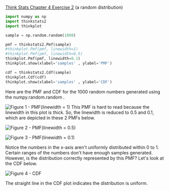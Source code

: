 [Think Stats Chapter 4 Exercise 2](http://greenteapress.com/thinkstats2/html/thinkstats2005.html#toc41) (a random distribution)

>>

```python
import numpy as np
import thinkstats2
import thinkplot

sample = np.random.random(1000)

pmf = thinkstats2.Pmf(sample)
#thinkplot.Pmf(pmf, linewidth=1)
#thinkplot.Pmf(pmf, linewidth=0.5)
thinkplot.Pmf(pmf, linewidth=0.1)
thinkplot.show(xlabel='samples' , ylabel='PMF')

cdf = thinkstats2.Cdf(sample)
thinkplot.Cdf(cdf)
thinkplot.show(xlabel='samples' , ylabel='CDF')
```
Here are the PMF and CDF for the 1000 random numbers generated using the numpy.random.random . 

![Figure 1 - PMF(linewidth = 1)](https://github.com/wfl/dsp/tree/master/statistics/plots/p4e2_pmf1.png)
This PMF is hard to read because the linewidth in this plot is thick. So, the linewidth is reduced to 0.5 and 0.1, which are depicted in these 2 PMFs below. 

![Figure 2 - PMF(linewidth = 0.5)](https://github.com/wfl/dsp/tree/master/statistics/plots/p4e2_pmf2.png)

![Figure 3 - PMF(linewidth = 0.1)](https://github.com/wfl/dsp/tree/master/statistics/plots/p4e2_pmf3.png)

Notice the numbers in the x-axis aren't uniformly distributed within 0 to 1. Certain ranges of the numbers don't have enough samples generated. However, is the distribution correctly represented by this PMF? Let's look at the CDF below.

![Figure 4 - CDF](https://github.com/wfl/dsp/tree/master/statistics/plots/p4e2_cdf.png)

The straight line in the CDF plot indicates the distribution is uniform.